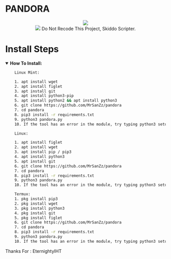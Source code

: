 # PANDORA

<p align="center">
<img src="https://img.shields.io/badge/build-MrSanZz-badge?style=flat-square&logo=bitcoin&logoColor=yellow&label=Author&labelColor=grey&color=yellow"><br>
<img src="https://kosred.com/a/asbbtk.png">
</center>
<span>Do Not Recode This Project, Skiddo Scripter.</span><br>
</p>

# Install Steps
<details open>
    <summary><strong>How To Install:</strong></summary>

```bash
    Linux Mint:

    1. apt install wget
    2. apt install figlet
    3. apt install git
    4. apt install python3-pip
    5. apt install python2 && apt install python3
    6. git clone https://github.com/MrSanZz/pandora
    7. cd pandora
    8. pip3 install -r requirements.txt
    9. python3 pandora.py
    10. If the tool has an error in the module, try typing python3 setup.py

    Linux:

    1. apt install figlet
    2. apt install wget
    3. apt install pip / pip3
    4. apt install python3
    5. apt install git
    6. git clone https://github.com/MrSanZz/pandora
    7. cd pandora
    8. pip3 install -r requirements.txt
    9. python3 pandora.py
    10. If the tool has an error in the module, try typing python3 setup.py

    Termux:
    1. pkg install pip3
    2. pkg install wget
    3. pkg install python3
    4. pkg install git
    5. pkg install figlet
    6. git clone https://github.com/MrSanZz/pandora
    7. cd pandora
    8. pip3 install -r requirements.txt
    9. python3 pandora.py
    10. If the tool has an error in the module, try typing python3 setup.py
```
<span>Thanks For : EternightyIHT</span>
